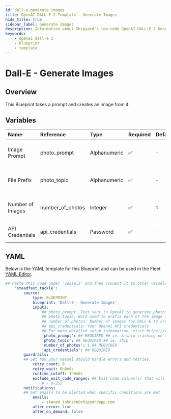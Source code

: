 ```yaml
---
id: dall-e-generate-images
title: OpenAI DALL-E 2 Template - Generate Images
hide_title: true
sidebar_label: Generate Images
description: Information about Shipyard's low-code OpenAI DALL-E 2 Generate Images blueprint. This Blueprint takes a prompt and creates an image from it. 
keywords:
    - openai dall-e 2
    - blueprint
    - template
---
```


# Dall-E - Generate Images

## Overview
This Blueprint takes a prompt and creates an image from it.

## Variables

| Name | Reference | Type | Required | Default | Options | Description |
|:-----|:----------|:-----|:---------|:--------|:--------|:------------|
| Image Prompt | photo_prompt  | Alphanumeric |:white_check_mark: | `-` | - | Text sent to OpenAI to generate photos |
| File Prefix | photo_topic  | Alphanumeric |:white_check_mark: | `-` | - | Word used to prefix each of the image files |
| Number of Images | number_of_photos  | Integer |:white_check_mark: | `1` | - | Number of images for DALL-E to create |
| API Credentials | api_credentials  | Password |:white_check_mark: | `-` | - | Your OpenAI API credentials |


## YAML
Below is the YAML template for this Blueprint and can be used in the Fleet [YAML Editor](../../reference/fleets/yaml-editor.md).
```yaml
## Paste this code under 'vessels' and then connect it to other vessels under 'connections'
    'steadfast_tackle':
        source:
            type: BLUEPRINT
            blueprint: 'Dall-E - Generate Images'
            inputs: 
                ## photo_prompt: Text sent to OpenAI to generate photos
                ## photo_topic: Word used to prefix each of the image files
                ## number_of_photos: Number of images for DALL-E to create
                ## api_credentials: Your OpenAI API credentials
                ## For more detailed setup information, visit https://www.shipyardapp.com/docs/blueprint-library/
                'photo_prompt': ## REQUIRED ## ie. A ship crashing on the ocean in an abstract style.
                'photo_topic': ## REQUIRED ## ie. ship
                'number_of_photos': 1 ## REQUIRED
                'api_credentials': ## REQUIRED
        guardrails:
        ## Set how your Vessel should handle errors and retries.
            retry_count: 0
            retry_wait: 0h0m0s
            runtime_cutoff: 1h0m0s
            exclude_exit_code_ranges: ## Exit code values(s) that will not be retried if encountered during a Voyage.
                # - 0-255
        notifications: 
        ## Set emails to be alerted when specific conditions are met.
            emails:
                - steven.johnson@shipyardapp.com
            after_error: true
            after_on_demand: false
```
